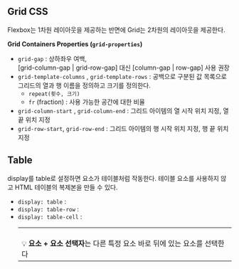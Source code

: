 ## Grid CSS

Flexbox는 1차원 레이아웃을 제공하는 반면에 Grid는 2차원의 레이아웃을 제공한다.

**Grid Containers Properties (`grid-properties`)**

- `grid-gap` : 상하좌우 여백, <br>
  [grid-column-gap | grid-row-gap] 대신 [column-gap | row-gap] 사용 권장
- `grid-template-columns` , `grid-template-rows` : 공백으로 구분된 값 목록으로 그리드의 열과 행 이름을 정의하고 크기를 정의한다.
  - `repeat(횟수, 크기)`
  - `fr` (fraction) : 사용 가능한 공간에 대한 비율
- `grid-column-start` , `grid-column-end` : 그리드 아이템의 열 시작 위치 지정, 열 끝 위치 지정
- `grid-row-start`, `grid-row-end` : 그리드 아이템의 행 시작 위치 지정, 행 끝 위치 지정

## Table

display를 table로 설정하면 요소가 테이블처럼 작동한다. 테이블 요소를 사용하지 않고 HTML 테이블의 복제본을 만들 수 있다.

- `display: table` : <table>
- `display: table-row` : <tr>
- `display: table-cell` : <td>
<br>
<aside>
💡 <b>요소 + 요소 선택자</b>는 다른 특정 요소 바로 뒤에 있는 요소를 선택한다

</aside>
